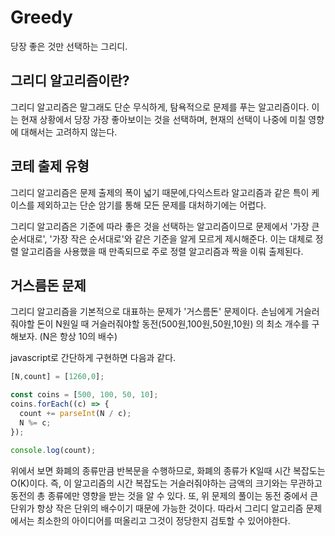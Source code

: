 # Greedy

당장 좋은 것만 선택하는 그리디.

## 그리디 알고리즘이란?

그리디 알고리즘은 말그래도 단순 무식하게, 탐욕적으로 문제를 푸는 알고리즘이다. 이는 현재 상황에서 당장 가장 좋아보이는 것을 선택하며, 현재의 선택이 나중에 미칠 영향에 대해서는 고려하지 않는다. 

## 코테 출제 유형

그리디 알고리즘은 문제 출제의 폭이 넓기 때문에,다익스트라 알고리즘과 같은 특이 케이스를 제외하고는 단순 암기를 통해 모든 문제를 대처하기에는 어렵다. 

그리디 알고리즘은 기준에 따라 좋은 것을 선택하는 알고리즘이므로 문제에서 '가장 큰 순서대로', '가장 작은 순서대로'와 같은 기준을 알게 모르게 제시해준다. 이는 대체로 정렬 알고리즘을 사용했을 때 만족되므로 주로 정렬 알고리즘과 짝을 이뤄 출제된다. 

## 거스름돈 문제

그리디 알고리즘을 기본적으로 대표하는 문제가 '거스름돈' 문제이다. 손님에게 거슬러줘야할 돈이 N원일 때 거슬러줘야할 동전(500원,100원,50원,10원) 의 최소 개수를 구해보자. (N은 항상 10의 배수)

javascript로 간단하게 구현하면 다음과 같다.

```js
[N,count] = [1260,0];

const coins = [500, 100, 50, 10];
coins.forEach((c) => {
  count += parseInt(N / c);
  N %= c;
});

console.log(count);
```

위에서 보면 화폐의 종류만큼 반복문을 수행하므로, 화폐의 종류가 K일때 시간 복잡도는 O(K)이다. 즉, 이 알고리즘의 시간 복잡도는 거슬러줘야하는 금액의 크기와는 무관하고 동전의 총 종류에만 영향을 받는 것을 알 수 있다. 또, 위 문제의 풀이는 동전 중에서 큰 단위가 항상 작은 단위의 배수이기 때문에 가능한 것이다. 따라서 그리디 알고리즘 문제에서는 최소한의 아이디어를 떠올리고 그것이 정당한지 검토할 수 있어야한다. 
